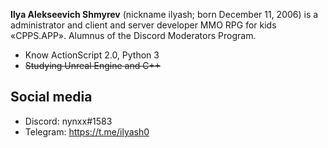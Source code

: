 **Ilya Alekseevich Shmyrev** (nickname ilyash; born December 11, 2006) is a administrator and client and server developer MMO RPG for kids «CPPS.APP». Alumnus of the Discord Moderators Program.


- Know ActionScript 2.0, Python 3
- ~~Studying Unreal Engine and C++~~

## Social media

- Discord: nynxx#1583
- Telegram: https://t.me/ilyash0
